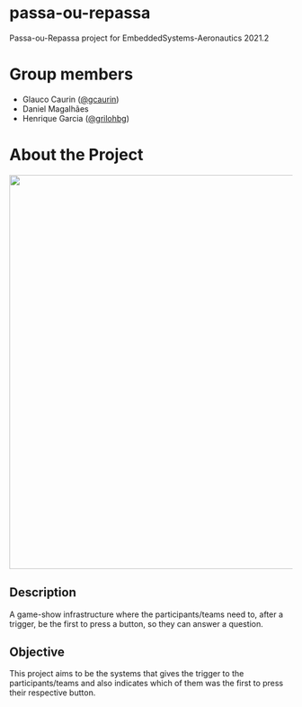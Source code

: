 # passa-ou-repassa
Passa-ou-Repassa project for EmbeddedSystems-Aeronautics 2021.2

# Group members

- Glauco Caurin ([@gcaurin](https://github.com/gcaurin))
- Daniel Magalhães
- Henrique Garcia ([@grilohbg](https://github.com/griloHBG))

# About the Project

<img src="https://user-images.githubusercontent.com/13663866/132371307-232a3b09-7e81-4bed-87c9-407a9488dc41.png" width="700px">

## Description

A game-show infrastructure where the participants/teams need to, after a trigger, be the first to press a button, so they can answer a question.

## Objective

This project aims to be the systems that gives the trigger to the participants/teams and also indicates which of them was the first to press their respective button. 
